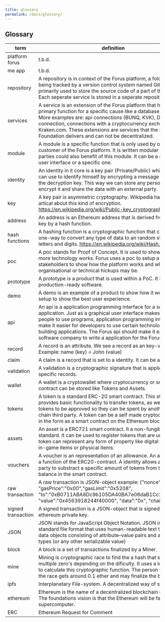 ```yaml
---
title: glossary
permalink: /docs/glossary/
---
```


## Glossary

| term | definition |
|---|---|
| platform forus | t.b.d.
| me app | t.b.d.
| repository | A repository is in context of the Forus platform, a folder that is being tracked by a version control system named Git. It is primarily used to store the source code of a part of the platform. Each seperate service is stored in a seperate repository. |
| services | A service is an extension of the Forus platform that has a primary function for a specific cause like a database connection. More examples are: api connections (BUNQ, KVK), DigiD connection, connections with a cryptocurrency exchange like Kraken.com. These extensions are services that the Forus Foundation delivers and can not be decentralized.
| module | A module is a specific function that is only used by one customer of the Forus platform. It is written modular so other parties could also benefit of this module. It can be a generic user interface or a specific one.
| identity | An identity in it core is a key pair (Private/Public) which a user can use to identify himself by encrypting a message and sharing the decryption key. This way we can store any personal data, encrypt it and share the data with an external party.
| key | A key pair is asymmetric cryptography. Wikipedia has a great artical about this kind of encryption. https://en.wikipedia.org/wiki/Public-key_cryptography
| address |An address is an Ethereum address that is derived from a public key by a hash function.
| hash functions | A hashing function is a cryptographic function that can be used one-way to convert any type of data to an random string of letters and digits. https://en.wikipedia.org/wiki/Hash_function
| poc | A poc stands for Proof of Concept. It is used to show how a more technology works. Forus uses a poc to setup a demo with stakeholders to show how the platform works and where any organisational or technical hickups may be.
| prototype | A prototype is a product that is used within a PoC. It is not yet production-ready software.
| demo | A demo is an example of a product to show how it works and is setup to show the best user experience.
| api | An api is a application programming interface for a software application. Just as a graphical user interface makes it easier for people to use programs, application programming interfaces make it easier for developers to use certain technologies in building applications. The Forus api should make it easy for any software company to write a application for the Forus platform.
| record | A record is an attribute. We see a record as an key-value pair. Example: name (key) = John (value)
| claim | A claim is a record that is set to a identity. It can be a self-claim.
| validation | A validation is a cryptographic signature that is applied to specific records.
| wallet | A wallet is a cryptowallet where cryptocurrency or smart contract can be stored like Tokens and Assets.
| tokens | A token is a standard ERC-20 smart contract. This standard provides basic functionality to transfer tokens, as well as allow tokens to be approved so they can be spent by another on-chain third party. A token can be a self made cryptocurrency but in the form as a smart contract on the Ethereum blockchain.
| assets | An asset is a ERC721 smart contract. It a non-fungible token standard. It can be used to register tokens that are unique. A token can represent any form of property like digital paintings, in-game items or physical items.
| vouchers | A voucher is an representation of an allowance. An allowance is a function of the ERC20-contract. A identity allows another party to substract a specific amount of tokens from their balance in the smart contract.
| raw transaction |A raw transaction is JSON-object example: {"nonce":"0x00", "gasPrice":"0x00","gasLimit":"0x5208", "to":"0xB0711ABA8Dc9b105DA40BA7e06daB1Cc2EA32A96", "value":"0x4563918244f40000", "data":"0x", "chainId":1}
| signed transaction | A signed transaction is a JSON-object that is signed by a ethereum private key.
| JSON | JSON stands for JavaScript Object Notation. JSON is an open-standard file format that uses human-readable text to transmit data objects consisting of attribute–value pairs and array data types (or any other serializable value)
| block | A block is a set of transactions finalized by a Miner.
| mine | Mining is cryptographic race to find the a hash that starts with multiple zero's depending on the dificulty. It uses a lot of power to calculate this cryptographic function. The person who wins the race gets around 0.1 ether and may finalize the block.
| ipfs | Interplanetary File-system. A decentralized way of storing data.
| ethereum | Ethereum is the name of a decentralized blockchain network. The foundations vision is that the Ethereum will be fast world supercomputer.
| ERC | Ethereum Request for Comment
